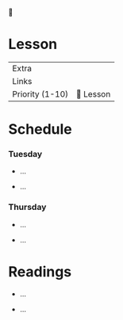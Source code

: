 <span class="icon">📒</span>

# Lesson

<table><tbody><tr class="odd"><td>Extra</td><td></td></tr><tr class="even"><td>Links</td><td></td></tr><tr class="odd"><td>Priority (1-10)</td><td><span class="selected-value select-value-color-yellow">📒 Lesson</span></td></tr></tbody></table>

# Schedule

### Tuesday

- ...

<!-- -->

- ...

### Thursday

- ...

<!-- -->

- ...

# Readings

- ...

<!-- -->

- ...
